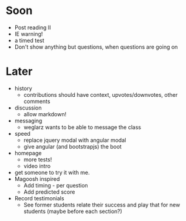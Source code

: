 Soon
====

* Post reading II
* IE warning!
* a timed test
* Don't show anything but questions, when questions are going on

Later
=====

* history
  - contributions should have context, upvotes/downvotes, other comments
* discussion
  - allow markdown!
* messaging
  - weglarz wants to be able to message the class
* speed
  - replace jquery modal with angular modal
  - give angular (and bootstrapjs) the boot
* homepage
  - more tests!
  - video intro
* get someone to try it with me.
* Magoosh inspired
  - Add timing - per question
  - Add predicted score
* Record testimonials
  - See former students relate their success and play that for new students (maybe before each section?)
